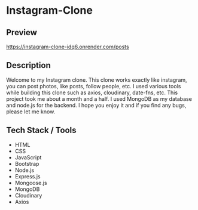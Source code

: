 # Instagram-Clone

## Preview
https://instagram-clone-idq6.onrender.com/posts

## Description
Welcome to my Instagram clone. This clone works exactly like instagram, you can post photos, like posts, follow people, etc. I used various tools while building this clone such as axios, cloudinary, date-fns, etc. This project took me about a month and a half. I used MongoDB as my database and node.js for the backend. I hope you enjoy it and if you find any bugs, please let me know. 

## Tech Stack / Tools
* HTML
* CSS
* JavaScript
* Bootstrap
* Node.js
* Express.js
* Mongoose.js
* MongoDB
* Cloudinary
* Axios
